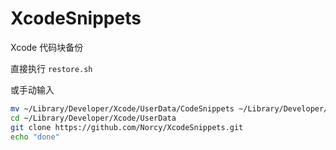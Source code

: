 # XcodeSnippets
Xcode 代码块备份

直接执行 `restore.sh`

或手动输入

```sh
mv ~/Library/Developer/Xcode/UserData/CodeSnippets ~/Library/Developer/Xcode/UserData/CodeSnippets.backup
cd ~/Library/Developer/Xcode/UserData
git clone https://github.com/Norcy/XcodeSnippets.git
echo "done"
```